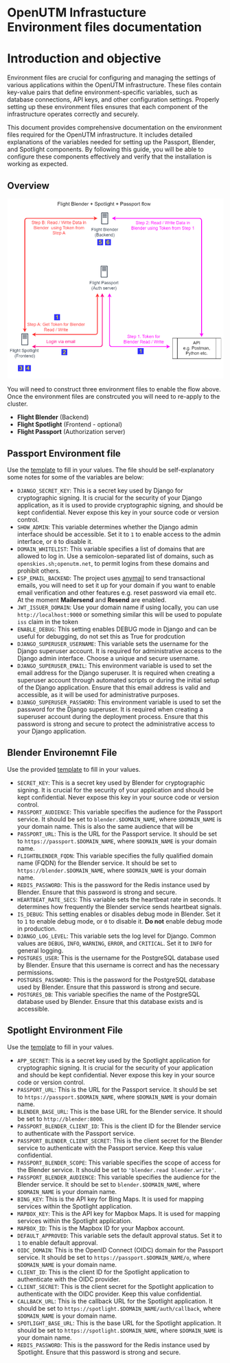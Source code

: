 # OpenUTM Infrastucture Environment files documentation

# Introduction and objective
Environment files are crucial for configuring and managing the settings of various applications within the OpenUTM infrastructure. These files contain key-value pairs that define environment-specific variables, such as database connections, API keys, and other configuration settings. Properly setting up these environment files ensures that each component of the infrastructure operates correctly and securely.

This document provides comprehensive documentation on the environment files required for the OpenUTM infrastructure. It includes detailed explanations of the variables needed for setting up the Passport, Blender, and Spotlight components. By following this guide, you will be able to configure these components effectively and verify that the installation is working as expected.

## Overview

![openutm-flow](images/openutm-data-flow.png)

You will need to construct three environment files to enable the flow above. Once the environment files are constrcuted you will need to re-apply to the cluster. 

- **Flight Blender** (Backend)
- **Flight Spotlight** (Frontend - optional)
- **Flight Passport** (Authorization server)


## Passport Environment file

Use the [template](env.examples/.passport.env.example) to fill in your values. The file should be self-explanatory some notes for some of the variables are below:

- `DJANGO_SECRET_KEY`: This is a secret key used by Django for cryptographic signing. It is crucial for the security of your Django application, as it is used to provide cryptographic signing, and should be kept confidential. Never expose this key in your source code or version control. 
- `SHOW_ADMIN`: This variable determines whether the Django admin interface should be accessible. Set it to `1` to enable access to the admin interface, or `0` to disable it.
- `DOMAIN_WHITELIST`: This variable specifies a list of domains that are allowed to log in. Use a semicolon-separated list of domains, such as `openskies.sh;openutm.net`, to permit logins from these domains and prohibit others.
- `ESP_EMAIL_BACKEND`: The project uses [anymail](https://anymail.dev/en/stable/) to send transactional emails, you will need to set it up for your domain if you want to enable email verification and other features e.g. reset password via email etc. At the moment **Mailersend** and **Resend** are enabled.
- `JWT_ISSUER_DOMAIN`: Use your domain name if using locally, you can use `http://localhost:9000` or something similar this will be used to populate `iss` claim in the token
- `ENABLE_DEBUG`: This setting enables DEBUG mode in Django and can be useful for debugging, do not set this as True for prodcution 
- `DJANGO_SUPERUSER_USERNAME`: This variable sets the username for the Django superuser account. It is required for administrative access to the Django admin interface. Choose a unique and secure username.
- `DJANGO_SUPERUSER_EMAIL`: This environment variable is used to set the email address for the Django superuser. It is required when creating a superuser account through automated scripts or during the initial setup of the Django application. Ensure that this email address is valid and accessible, as it will be used for administrative purposes.
- `DJANGO_SUPERUSER_PASSWORD`: This environment variable is used to set the password for the Django superuser. It is required when creating a superuser account during the deployment process. Ensure that this password is strong and secure to protect the administrative access to your Django application.

## Blender Environemnt File 
Use the provided [template](env.examples/.blender.env.example) to fill in your values.

- `SECRET_KEY`: This is a secret key used by Blender for cryptographic signing. It is crucial for the security of your application and should be kept confidential. Never expose this key in your source code or version control.
- `PASSPORT_AUDIENCE`: This variable specifies the audience for the Passport service. It should be set to `blender.$DOMAIN_NAME`, where `$DOMAIN_NAME` is your domain name. This is also the same audience that will be 
- `PASSPORT_URL`: This is the URL for the Passport service. It should be set to `https://passport.$DOMAIN_NAME`, where `$DOMAIN_NAME` is your domain name.
- `FLIGHTBLENDER_FQDN`: This variable specifies the fully qualified domain name (FQDN) for the Blender service. It should be set to `https://blender.$DOMAIN_NAME`, where `$DOMAIN_NAME` is your domain name.
- `REDIS_PASSWORD`: This is the password for the Redis instance used by Blender. Ensure that this password is strong and secure.
- `HEARTBEAT_RATE_SECS`: This variable sets the heartbeat rate in seconds. It determines how frequently the Blender service sends heartbeat signals.
- `IS_DEBUG`: This setting enables or disables debug mode in Blender. Set it to `1` to enable debug mode, or `0` to disable it. **Do not** enable debug mode in production.
- `DJANGO_LOG_LEVEL`: This variable sets the log level for Django. Common values are `DEBUG`, `INFO`, `WARNING`, `ERROR`, and `CRITICAL`. Set it to `INFO` for general logging.
- `POSTGRES_USER`: This is the username for the PostgreSQL database used by Blender. Ensure that this username is correct and has the necessary permissions.
- `POSTGRES_PASSWORD`: This is the password for the PostgreSQL database used by Blender. Ensure that this password is strong and secure.
- `POSTGRES_DB`: This variable specifies the name of the PostgreSQL database used by Blender. Ensure that this database exists and is accessible.

## Spotlight Environment File 
Use the [template](env.examples/.spotlight.env.example) to fill in your values. 
- `APP_SECRET`: This is a secret key used by the Spotlight application for cryptographic signing. It is crucial for the security of your application and should be kept confidential. Never expose this key in your source code or version control.
- `PASSPORT_URL`: This is the URL for the Passport service. It should be set to `https://passport.$DOMAIN_NAME`, where `$DOMAIN_NAME` is your domain name.
- `BLENDER_BASE_URL`: This is the base URL for the Blender service. It should be set to `http://blender:8000`.
- `PASSPORT_BLENDER_CLIENT_ID`: This is the client ID for the Blender service to authenticate with the Passport service.
- `PASSPORT_BLENDER_CLIENT_SECRET`: This is the client secret for the Blender service to authenticate with the Passport service. Keep this value confidential.
- `PASSPORT_BLENDER_SCOPE`: This variable specifies the scope of access for the Blender service. It should be set to `'blender.read blender.write'`.
- `PASSPORT_BLENDER_AUDIENCE`: This variable specifies the audience for the Blender service. It should be set to `blender.$DOMAIN_NAME`, where `$DOMAIN_NAME` is your domain name.
- `BING_KEY`: This is the API key for Bing Maps. It is used for mapping services within the Spotlight application.
- `MAPBOX_KEY`: This is the API key for Mapbox Maps. It is used for mapping services within the Spotlight application.
- `MAPBOX_ID`: This is the Mapbox ID for your Mapbox account.
- `DEFAULT_APPROVED`: This variable sets the default approval status. Set it to `1` to enable default approval.
- `OIDC_DOMAIN`: This is the OpenID Connect (OIDC) domain for the Passport service. It should be set to `https://passport.$DOMAIN_NAME/o`, where `$DOMAIN_NAME` is your domain name.
- `CLIENT_ID`: This is the client ID for the Spotlight application to authenticate with the OIDC provider.
- `CLIENT_SECRET`: This is the client secret for the Spotlight application to authenticate with the OIDC provider. Keep this value confidential.
- `CALLBACK_URL`: This is the callback URL for the Spotlight application. It should be set to `https://spotlight.$DOMAIN_NAME/auth/callback`, where `$DOMAIN_NAME` is your domain name.
- `SPOTLIGHT_BASE_URL`: This is the base URL for the Spotlight application. It should be set to `https://spotlight.$DOMAIN_NAME`, where `$DOMAIN_NAME` is your domain name.
- `REDIS_PASSWORD`: This is the password for the Redis instance used by Spotlight. Ensure that this password is strong and secure.